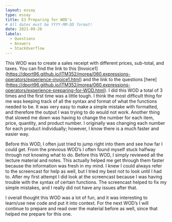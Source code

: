 ```yaml
---
layout: essay
type: essay
title: E3 Preparing for WOD's
# All dates must be YYYY-MM-DD format!
date: 2021-09-26
labels:
  - Questions
  - Answers
  - StackOverflow
---
```


This WOD was to create a sales receipt with different prices, sub-total, and taxes. You can find the link to this [Invoice1] (https://dport96.github.io/ITM352/morea/060.expressions-operators/experience-invoice1.html)  and the link to the questions [here] (https://dport96.github.io/ITM352/morea/060.expressions-operators/experience-preparing-for-WOD.html).  I did this WOD a total of 3 times and the first time was a little tough. I think the most difficult thing for me was keeping track of all the syntax and format of what the functions needed to be. It was very easy to make a simple mistake with formatted, and therefore the output I was trying to do would not work. Another thing that slowed me down was having to change the number for each item, price, quantity, and product number. I originally was changing each number for each product individually; however, I know there is a much faster and easier way. 

Before this WOD, I often just tried to jump right into them and see how far I could get. From the previous WOD’s I often found myself stuck halfway through not knowing what to do. Before this WOD, I simply reviewed all the lecture material and notes. This actually helped me get through them faster because the information was fresh in my mind. I knew I could always refer to the screencast for help as well, but I tried my best not to look until I had to. After my first attempt I did look at the screencast because I was having trouble with the syntax of certain functions. The screencast helped to fix my simple mistakes, and I really did not have any issues after that. 

I overall thought this WOD was a lot of fun, and it was interesting to learn/use new code and put it into context. For the next WOD’s I will continue to prepare and read over the material before as well, since that helped me prepare for this one. 

